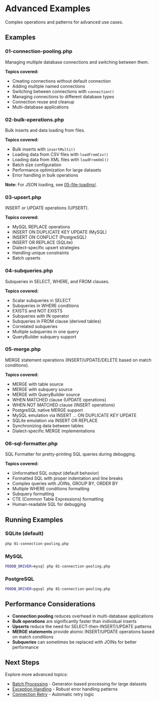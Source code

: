 # Advanced Examples

Complex operations and patterns for advanced use cases.

## Examples

### 01-connection-pooling.php
Managing multiple database connections and switching between them.

**Topics covered:**
- Creating connections without default connection
- Adding multiple named connections
- Switching between connections with `connection()`
- Managing connections to different database types
- Connection reuse and cleanup
- Multi-database applications

### 02-bulk-operations.php
Bulk inserts and data loading from files.

**Topics covered:**
- Bulk inserts with `insertMulti()`
- Loading data from CSV files with `loadFromCsv()`
- Loading data from XML files with `loadFromXml()`
- Batch size configuration
- Performance optimization for large datasets
- Error handling in bulk operations

**Note:** For JSON loading, see [05-file-loading/](../05-file-loading/).

### 03-upsert.php
INSERT or UPDATE operations (UPSERT).

**Topics covered:**
- MySQL REPLACE operations
- INSERT ON DUPLICATE KEY UPDATE (MySQL)
- INSERT ON CONFLICT (PostgreSQL)
- INSERT OR REPLACE (SQLite)
- Dialect-specific upsert strategies
- Handling unique constraints
- Batch upserts

### 04-subqueries.php
Subqueries in SELECT, WHERE, and FROM clauses.

**Topics covered:**
- Scalar subqueries in SELECT
- Subqueries in WHERE conditions
- EXISTS and NOT EXISTS
- Subqueries with IN operator
- Subqueries in FROM clause (derived tables)
- Correlated subqueries
- Multiple subqueries in one query
- QueryBuilder subquery support

### 05-merge.php
MERGE statement operations (INSERT/UPDATE/DELETE based on match conditions).

**Topics covered:**
- MERGE with table source
- MERGE with subquery source
- MERGE with QueryBuilder source
- WHEN MATCHED clause (UPDATE operations)
- WHEN NOT MATCHED clause (INSERT operations)
- PostgreSQL native MERGE support
- MySQL emulation via INSERT ... ON DUPLICATE KEY UPDATE
- SQLite emulation via INSERT OR REPLACE
- Synchronizing data between tables
- Dialect-specific MERGE implementations

### 06-sql-formatter.php
SQL Formatter for pretty-printing SQL queries during debugging.

**Topics covered:**
- Unformatted SQL output (default behavior)
- Formatted SQL with proper indentation and line breaks
- Complex queries with JOINs, GROUP BY, ORDER BY
- Multiple WHERE conditions formatting
- Subquery formatting
- CTE (Common Table Expressions) formatting
- Human-readable SQL for debugging

## Running Examples

### SQLite (default)
```bash
php 01-connection-pooling.php
```

### MySQL
```bash
PDODB_DRIVER=mysql php 01-connection-pooling.php
```

### PostgreSQL
```bash
PDODB_DRIVER=pgsql php 01-connection-pooling.php
```

## Performance Considerations

- **Connection pooling** reduces overhead in multi-database applications
- **Bulk operations** are significantly faster than individual inserts
- **Upserts** reduce the need for SELECT-then-INSERT/UPDATE patterns
- **MERGE statements** provide atomic INSERT/UPDATE operations based on match conditions
- **Subqueries** can sometimes be replaced with JOINs for better performance

## Next Steps

Explore more advanced topics:
- [Batch Processing](../10-batch-processing/) - Generator-based processing for large datasets
- [Exception Handling](../09-exception-handling/) - Robust error handling patterns
- [Connection Retry](../08-connection-retry/) - Automatic retry logic

